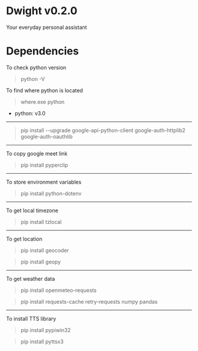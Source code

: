 # Dwight v0.2.0

Your everyday personal assistant

# Dependencies

To check python version
> python -V

To find where python is located
> where.exe python

- python: v3.0

---

> pip install --upgrade google-api-python-client google-auth-httplib2 google-auth-oauthlib

---

To copy google meet link
> pip install pyperclip

---

To store environment variables
> pip install python-dotenv

---

To get local timezone
> pip install tzlocal

---

To get location

> pip install geocoder

> pip install geopy

---

To get weather data

> pip install openmeteo-requests

> pip install requests-cache retry-requests numpy pandas

---

To install TTS library

> pip install pypiwin32

> pip install pyttsx3